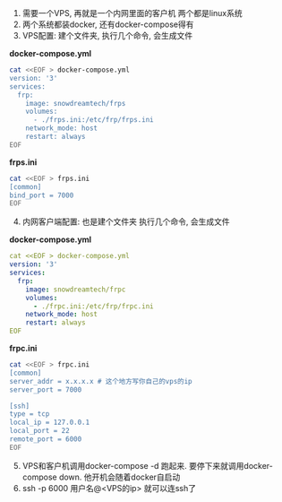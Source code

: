 1. 需要一个VPS, 再就是一个内网里面的客户机 两个都是linux系统
1. 两个系统都装docker, 还有docker-compose得有
1. VPS配置: 建个文件夹, 执行几个命令, 会生成文件

**docker-compose.yml**
```bash
cat <<EOF > docker-compose.yml 
version: '3'
services:
  frp:
    image: snowdreamtech/frps
    volumes:
      - ./frps.ini:/etc/frp/frps.ini
    network_mode: host
    restart: always
EOF
```
**frps.ini**
```bash
cat <<EOF > frps.ini
[common]
bind_port = 7000
EOF
```

4. 内网客户端配置: 也是建个文件夹 执行几个命令, 会生成文件

**docker-compose.yml**
```yaml
cat <<EOF > docker-compose.yml 
version: '3'
services:
  frp:
    image: snowdreamtech/frpc
    volumes:
      - ./frpc.ini:/etc/frp/frpc.ini
    network_mode: host
    restart: always
EOF
```
**frpc.ini**
```bash
cat <<EOF > frpc.ini
[common]
server_addr = x.x.x.x # 这个地方写你自己的vps的ip
server_port = 7000

[ssh]
type = tcp
local_ip = 127.0.0.1
local_port = 22
remote_port = 6000
EOF
```

5. VPS和客户机调用docker-compose -d  跑起来. 要停下来就调用docker-compose down. 他开机会随着docker自启动
5. ssh -p 6000 用户名@<VPS的ip> 就可以连ssh了
